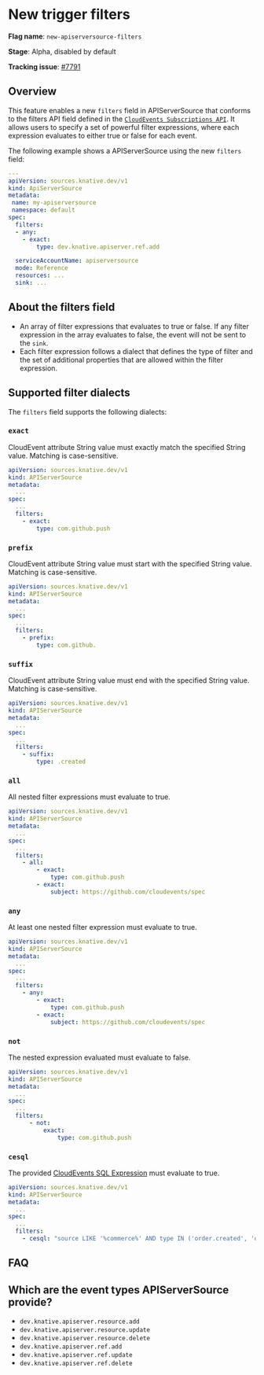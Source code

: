 # New trigger filters

**Flag name**: `new-apiserversource-filters`

**Stage**: Alpha, disabled by default

**Tracking issue**: [#7791](https://github.com/knative/eventing/issues/7791)
## Overview
This feature enables a new `filters` field in APIServerSource that conforms to the filters API field defined in the [`CloudEvents Subscriptions API`](https://github.com/cloudevents/spec/blob/main/subscriptions/spec.md#324-filters). It allows users to specify a set of powerful filter expressions, where each expression evaluates to either true or false for each event.

The following example shows a APIServerSource using the new `filters` field:

```yaml
---
apiVersion: sources.knative.dev/v1
kind: ApiServerSource
metadata:
 name: my-apiserversource
 namespace: default
spec:
  filters:
  - any:
    - exact:
        type: dev.knative.apiserver.ref.add

  serviceAccountName: apiserversource
  mode: Reference
  resources: ...
  sink: ...

```

## About the filters field
* An array of filter expressions that evaluates to true or false. If any filter expression in the array evaluates to false, the event will not be sent to the `sink`.
* Each filter expression follows a dialect that defines the type of filter and the set of additional properties that are allowed within the filter expression.

## Supported filter dialects

The `filters` field supports the following dialects:

### `exact`

CloudEvent attribute String value must exactly match the specified String value. Matching is case-sensitive.

```yaml
apiVersion: sources.knative.dev/v1
kind: APIServerSource
metadata:
  ...
spec:
  ...
  filters:
    - exact:
        type: com.github.push
```

### `prefix`

CloudEvent attribute String value must start with the specified String value. Matching is case-sensitive.

```yaml
apiVersion: sources.knative.dev/v1
kind: APIServerSource
metadata:
  ...
spec:
  ...
  filters:
    - prefix:
        type: com.github.
```

### `suffix`

CloudEvent attribute String value must end with the specified String value. Matching is case-sensitive.

```yaml
apiVersion: sources.knative.dev/v1
kind: APIServerSource
metadata:
  ...
spec:
  ...
  filters:
    - suffix:
        type: .created
```

### `all`

All nested filter expressions must evaluate to true.

```yaml
apiVersion: sources.knative.dev/v1
kind: APIServerSource
metadata:
  ...
spec:
  ...
  filters:
    - all:
        - exact:
            type: com.github.push
        - exact:
            subject: https://github.com/cloudevents/spec
```

### `any`

At least one nested filter expression must evaluate to true.

```yaml
apiVersion: sources.knative.dev/v1
kind: APIServerSource
metadata:
  ...
spec:
  ...
  filters:
    - any:
        - exact:
            type: com.github.push
        - exact:
            subject: https://github.com/cloudevents/spec
```

### `not`

The nested expression evaluated must evaluate to false.

```yaml
apiVersion: sources.knative.dev/v1
kind: APIServerSource
metadata:
  ...
spec:
  ...
  filters:
      - not:
          exact:
              type: com.github.push
```
### `cesql`

The provided [CloudEvents SQL Expression](https://github.com/cloudevents/spec/blob/main/cesql/spec.md) must evaluate to true.

```yaml
apiVersion: sources.knative.dev/v1
kind: APIServerSource
metadata:
  ...
spec:
  ...
  filters:
    - cesql: "source LIKE '%commerce%' AND type IN ('order.created', 'order.updated', 'order.canceled')"
```

## FAQ

## Which are the event types APIServerSource provide?

* `dev.knative.apiserver.resource.add`
* `dev.knative.apiserver.resource.update`
* `dev.knative.apiserver.resource.delete`
* `dev.knative.apiserver.ref.add`
* `dev.knative.apiserver.ref.update`
* `dev.knative.apiserver.ref.delete`
